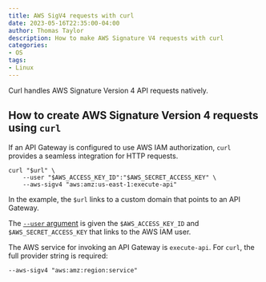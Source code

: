 ```yaml
---
title: AWS SigV4 requests with curl
date: 2023-05-16T22:35:00-04:00
author: Thomas Taylor
description: How to make AWS Signature V4 requests with curl
categories:
- OS
tags:
- Linux
---
```


Curl handles AWS Signature Version 4 API requests natively.

## How to create AWS Signature Version 4 requests using `curl`

If an API Gateway is configured to use AWS IAM authorization, `curl` provides a seamless integration for HTTP requests.

```shell
curl "$url" \
	--user "$AWS_ACCESS_KEY_ID":"$AWS_SECRET_ACCESS_KEY" \
	--aws-sigv4 "aws:amz:us-east-1:execute-api"
```

In the example, the `$url` links to a custom domain that points to an API Gateway.

The [`--user` argument](https://curl.se/docs/manpage.html#-u) is given the `$AWS_ACCESS_KEY_ID` and `$AWS_SECRET_ACCESS_KEY` that links to the AWS IAM user.

The AWS service for invoking an API Gateway is `execute-api`. For `curl`, the full provider string is required:

```
--aws-sigv4 "aws:amz:region:service"
```
